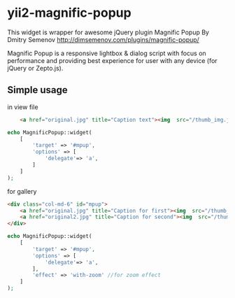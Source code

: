 # yii2-magnific-popup
This widget is wrapper for awesome jQuery plugin Magnific Popup By Dmitry Semenov http://dimsemenov.com/plugins/magnific-popup/

Magnific Popup is a responsive lightbox & dialog script with focus on performance and providing best experience for user with any device
(for jQuery or Zepto.js).

## Simple usage
in view file 
```html
	<a href="original.jpg" title="Caption text"><img  src="/thumb_img.jpg" alt="Alt"></a>
```
```php
echo MagnificPopup::widget(
	[
		'target' => '#mpup',
		'options' => [
			'delegate'=> 'a',
		]
	]
);
```
for gallery
```html
<div class="col-md-6" id="mpup">
	<a href="original.jpg" title="Caption for first"><img  src="/thumb_img.jpg" alt="Alt"></a>
	<a href="original2.jpg" title="Caption for second"><img  src="/thumb_img2.jpg" alt="Alt"></a>
</div>
```
```php
echo MagnificPopup::widget(
	[
		'target' => '#mpup',
		'options' => [
			'delegate'=> 'a',
		],
		'effect' => 'with-zoom' //for zoom effect
	]
);
```
